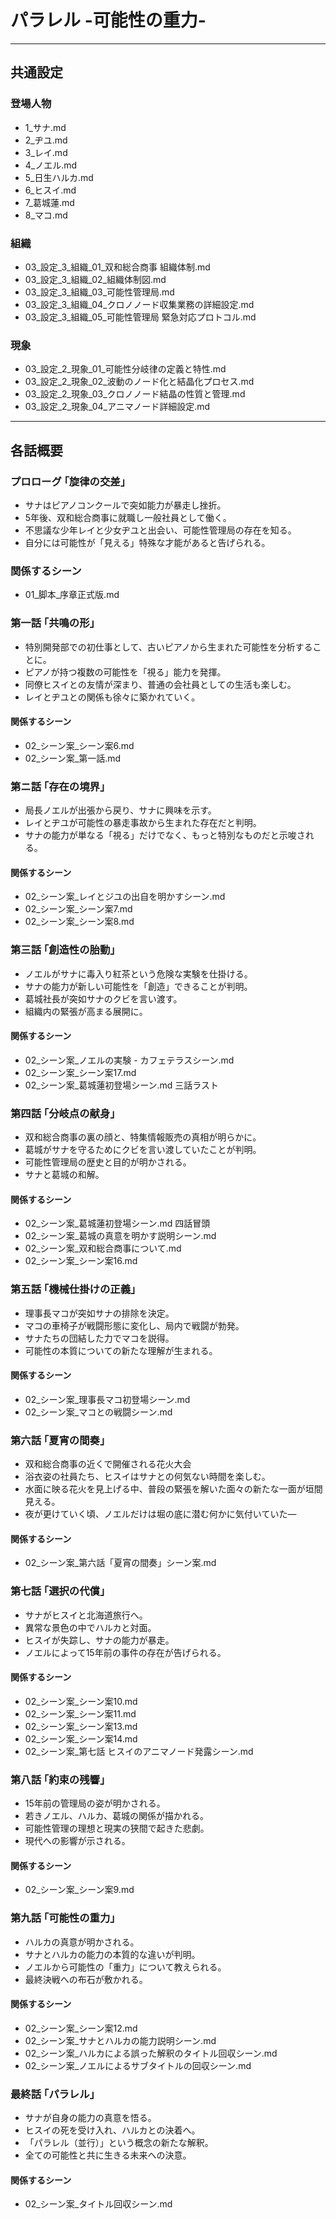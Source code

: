 # パラレル -可能性の重力-
---
## 共通設定
### 登場人物
- 1_サナ.md
- 2_ヂユ.md
- 3_レイ.md
- 4_ノエル.md
- 5_日生ハルカ.md
- 6_ヒスイ.md
- 7_葛城蓮.md
- 8_マコ.md
### 組織
- 03_設定_3_組織_01_双和総合商事 組織体制.md
- 03_設定_3_組織_02_組織体制図.md
- 03_設定_3_組織_03_可能性管理局.md
- 03_設定_3_組織_04_クロノノード収集業務の詳細設定.md
- 03_設定_3_組織_05_可能性管理局 緊急対応プロトコル.md
### 現象
- 03_設定_2_現象_01_可能性分岐律の定義と特性.md
- 03_設定_2_現象_02_波動のノード化と結晶化プロセス.md
- 03_設定_2_現象_03_クロノノード結晶の性質と管理.md
- 03_設定_2_現象_04_アニマノード詳細設定.md
---

## 各話概要
### プロローグ ｢旋律の交差｣
- サナはピアノコンクールで突如能力が暴走し挫折。
- 5年後、双和総合商事に就職し一般社員として働く。
- 不思議な少年レイと少女ヂユと出会い、可能性管理局の存在を知る。
- 自分には可能性が「見える」特殊な才能があると告げられる。
### 関係するシーン
- 01_脚本_序章正式版.md

### 第一話 ｢共鳴の形｣
- 特別開発部での初仕事として、古いピアノから生まれた可能性を分析することに。
- ピアノが持つ複数の可能性を「視る」能力を発揮。
- 同僚ヒスイとの友情が深まり、普通の会社員としての生活も楽しむ。
- レイとヂユとの関係も徐々に築かれていく。
#### 関係するシーン
- 02_シーン案_シーン案6.md
- 02_シーン案_第一話.md

### 第ニ話 ｢存在の境界｣
- 局長ノエルが出張から戻り、サナに興味を示す。
- レイとヂユが可能性の暴走事故から生まれた存在だと判明。
- サナの能力が単なる「視る」だけでなく、もっと特別なものだと示唆される。
#### 関係するシーン
- 02_シーン案_レイとジユの出自を明かすシーン.md
- 02_シーン案_シーン案7.md
- 02_シーン案_シーン案8.md

### 第三話 ｢創造性の胎動｣
- ノエルがサナに毒入り紅茶という危険な実験を仕掛ける。
- サナの能力が新しい可能性を「創造」できることが判明。
- 葛城社長が突如サナのクビを言い渡す。
- 組織内の緊張が高まる展開に。
#### 関係するシーン
- 02_シーン案_ノエルの実験 - カフェテラスシーン.md
- 02_シーン案_シーン案17.md
- 02_シーン案_葛城蓮初登場シーン.md 三話ラスト

### 第四話 ｢分岐点の献身｣
- 双和総合商事の裏の顔と、特集情報販売の真相が明らかに。
- 葛城がサナを守るためにクビを言い渡していたことが判明。
- 可能性管理局の歴史と目的が明かされる。
- サナと葛城の和解。
#### 関係するシーン
- 02_シーン案_葛城蓮初登場シーン.md 四話冒頭
- 02_シーン案_葛城の真意を明かす説明シーン.md
- 02_シーン案_双和総合商事について.md
- 02_シーン案_シーン案16.md

### 第五話 ｢機械仕掛けの正義｣
- 理事長マコが突如サナの排除を決定。
- マコの車椅子が戦闘形態に変化し、局内で戦闘が勃発。
- サナたちの団結した力でマコを説得。
- 可能性の本質についての新たな理解が生まれる。
#### 関係するシーン
- 02_シーン案_理事長マコ初登場シーン.md
- 02_シーン案_マコとの戦闘シーン.md

### 第六話 ｢夏宵の間奏｣
- 双和総合商事の近くで開催される花火大会
- 浴衣姿の社員たち、ヒスイはサナとの何気ない時間を楽しむ。
- 水面に映る花火を見上げる中、普段の緊張を解いた面々の新たな一面が垣間見える。
- 夜が更けていく頃、ノエルだけは堀の底に潜む何かに気付いていた―
#### 関係するシーン
- 02_シーン案_第六話「夏宵の間奏」シーン案.md

### 第七話 ｢選択の代償｣
- サナがヒスイと北海道旅行へ。
- 異常な景色の中でハルカと対面。
- ヒスイが失踪し、サナの能力が暴走。
- ノエルによって15年前の事件の存在が告げられる。
#### 関係するシーン
- 02_シーン案_シーン案10.md
- 02_シーン案_シーン案11.md
- 02_シーン案_シーン案13.md
- 02_シーン案_シーン案14.md
- 02_シーン案_第七話 ヒスイのアニマノード発露シーン.md

### 第八話 ｢約束の残響｣
- 15年前の管理局の姿が明かされる。
- 若きノエル、ハルカ、葛城の関係が描かれる。
- 可能性管理の理想と現実の狭間で起きた悲劇。
- 現代への影響が示される。
#### 関係するシーン
- 02_シーン案_シーン案9.md

### 第九話 ｢可能性の重力｣
- ハルカの真意が明かされる。
- サナとハルカの能力の本質的な違いが判明。
- ノエルから可能性の「重力」について教えられる。
- 最終決戦への布石が敷かれる。
#### 関係するシーン
- 02_シーン案_シーン案12.md
- 02_シーン案_サナとハルカの能力説明シーン.md
- 02_シーン案_ハルカによる誤った解釈のタイトル回収シーン.md
- 02_シーン案_ノエルによるサブタイトルの回収シーン.md

### 最終話 ｢パラレル｣
- サナが自身の能力の真意を悟る。
- ヒスイの死を受け入れ、ハルカとの決着へ。
- 「パラレル（並行）」という概念の新たな解釈。
- 全ての可能性と共に生きる未来への決意。
#### 関係するシーン
- 02_シーン案_タイトル回収シーン.md
